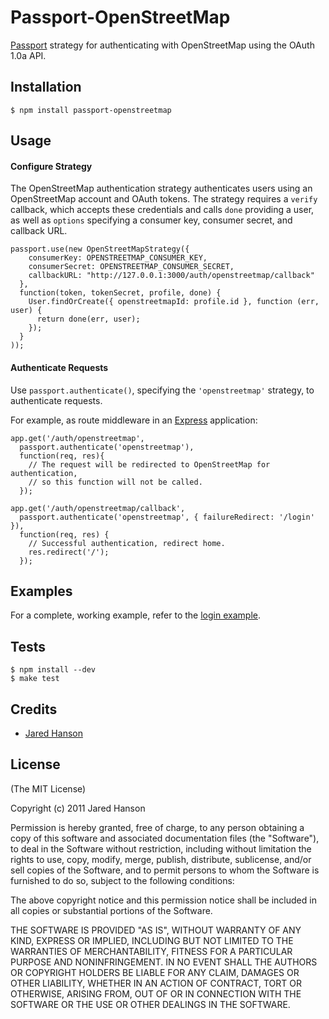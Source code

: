 # Passport-OpenStreetMap

[Passport](https://github.com/jaredhanson/passport) strategy for authenticating
with OpenStreetMap using the OAuth 1.0a API.

## Installation

    $ npm install passport-openstreetmap

## Usage

#### Configure Strategy

The OpenStreetMap authentication strategy authenticates users using an
OpenStreetMap account and OAuth tokens.  The strategy requires a `verify`
callback, which accepts these credentials and calls `done` providing a user, as
well as `options` specifying a consumer key, consumer secret, and callback URL.

    passport.use(new OpenStreetMapStrategy({
        consumerKey: OPENSTREETMAP_CONSUMER_KEY,
        consumerSecret: OPENSTREETMAP_CONSUMER_SECRET,
        callbackURL: "http://127.0.0.1:3000/auth/openstreetmap/callback"
      },
      function(token, tokenSecret, profile, done) {
        User.findOrCreate({ openstreetmapId: profile.id }, function (err, user) {
          return done(err, user);
        });
      }
    ));

#### Authenticate Requests

Use `passport.authenticate()`, specifying the `'openstreetmap'` strategy, to
authenticate requests.

For example, as route middleware in an [Express](http://expressjs.com/)
application:

    app.get('/auth/openstreetmap',
      passport.authenticate('openstreetmap'),
      function(req, res){
        // The request will be redirected to OpenStreetMap for authentication,
        // so this function will not be called.
      });

    app.get('/auth/openstreetmap/callback', 
      passport.authenticate('openstreetmap', { failureRedirect: '/login' }),
      function(req, res) {
        // Successful authentication, redirect home.
        res.redirect('/');
      });

## Examples

For a complete, working example, refer to the [login example](https://github.com/jaredhanson/passport-openstreetmap/tree/master/examples/login).

## Tests

    $ npm install --dev
    $ make test

## Credits

  - [Jared Hanson](http://github.com/jaredhanson)

## License

(The MIT License)

Copyright (c) 2011 Jared Hanson

Permission is hereby granted, free of charge, to any person obtaining a copy of
this software and associated documentation files (the "Software"), to deal in
the Software without restriction, including without limitation the rights to
use, copy, modify, merge, publish, distribute, sublicense, and/or sell copies of
the Software, and to permit persons to whom the Software is furnished to do so,
subject to the following conditions:

The above copyright notice and this permission notice shall be included in all
copies or substantial portions of the Software.

THE SOFTWARE IS PROVIDED "AS IS", WITHOUT WARRANTY OF ANY KIND, EXPRESS OR
IMPLIED, INCLUDING BUT NOT LIMITED TO THE WARRANTIES OF MERCHANTABILITY, FITNESS
FOR A PARTICULAR PURPOSE AND NONINFRINGEMENT. IN NO EVENT SHALL THE AUTHORS OR
COPYRIGHT HOLDERS BE LIABLE FOR ANY CLAIM, DAMAGES OR OTHER LIABILITY, WHETHER
IN AN ACTION OF CONTRACT, TORT OR OTHERWISE, ARISING FROM, OUT OF OR IN
CONNECTION WITH THE SOFTWARE OR THE USE OR OTHER DEALINGS IN THE SOFTWARE.
